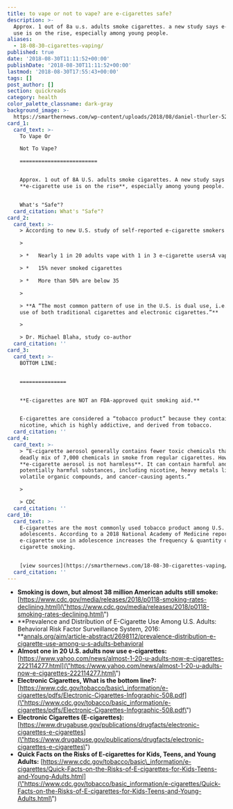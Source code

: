 ```yaml
---
title: to vape or not to vape? are e-cigarettes safe?
description: >-
  Approx. 1 out of 8a u.s. adults smoke cigarettes. a new study says e-cigarette
  use is on the rise, especially among young people.
aliases:
  - 18-08-30-cigarettes-vaping/
published: true
date: '2018-08-30T11:11:52+00:00'
publishDate: '2018-08-30T11:11:52+00:00'
lastmod: '2018-08-30T17:55:43+00:00'
tags: []
post_author: []
section: quickreads
category: health
color_palette_classname: dark-gray
background_image: >-
  https://smarthernews.com/wp-content/uploads/2018/08/daniel-thurler-520535-unsplash-scaled-e1577131091734.jpg
card_1:
  card_text: >-
    To Vape Or  

    Not To Vape?

    =========================


    Approx. 1 out of 8A U.S. adults smoke cigarettes. A new study says
    **e-cigarette use is on the rise**, especially among young people.


    What's "Safe"?
  card_citation: What's "Safe"?
card_2:
  card_text: >-
    > According to new U.S. study of self-reported e-cigarette smokers 18+:

    > 

    > *   Nearly 1 in 20 adults vape with 1 in 3 e-cigarette usersA vaping daily

    > *   15% never smoked cigarettes

    > *   More than 50% are below 35

    > 

    > **A “The most common pattern of use in the U.S. is dual use, i.e. current
    use of both traditional cigarettes and electronic cigarettes.”**

    > 

    > Dr. Michael Blaha, study co-author
  card_citation: ''
card_3:
  card_text: >-
    BOTTOM LINE:  


    ===============


    **E-cigarettes are NOT an FDA-approved quit smoking aid.**


    E-cigarettes are considered a “tobacco product” because they contain
    nicotine, which is highly addictive, and derived from tobacco.
  card_citation: ''
card_4:
  card_text: >-
    > “E-cigarette aerosol generally contains fewer toxic chemicals than theA
    deadly mix of 7,000 chemicals in smoke from regular cigarettes. However,
    **e-cigarette aerosol is not harmless**. It can contain harmful and
    potentially harmful substances, including nicotine, heavy metals like lead,
    volatile organic compounds, and cancer-causing agents.”

    > 

    > CDC
  card_citation: ''
card_10:
  card_text: >-
    E-cigarettes are the most commonly used tobacco product among U.S.
    adolescents. According to a 2018 National Academy of Medicine report,
    e-cigarette use in adolescence increases the frequency & quantity of future
    cigarette smoking.


    [view sources](https://smarthernews.com/18-08-30-cigarettes-vaping/)
  card_citation: ''
---
```

*   **Smoking is down, but almost 38 million American adults still smoke:** [https://www.cdc.gov/media/releases/2018/p0118-smoking-rates-declining.html](\"https://www.cdc.gov/media/releases/2018/p0118-smoking-rates-declining.html\")
*   **Prevalence and Distribution of E-Cigarette Use Among U.S. Adults: Behavioral Risk Factor Surveillance System, 2016:  
    **[annals.org/aim/article-abstract/2698112/prevalence-distribution-e-cigarette-use-among-u-s-adults-behavioral](\"http://annals.org/aim/article-abstract/2698112/prevalence-distribution-e-cigarette-use-among-u-s-adults-behavioral\")
*   **Almost one in 20 U.S. adults now use e-cigarettes:**  
    [https://www.yahoo.com/news/almost-1-20-u-adults-now-e-cigarettes-222114277.html](\"https://www.yahoo.com/news/almost-1-20-u-adults-now-e-cigarettes-222114277.html\")
*   **Electronic Cigarettes, What is the bottom line?:** [https://www.cdc.gov/tobacco/basic\_information/e-cigarettes/pdfs/Electronic-Cigarettes-Infographic-508.pdf](\"https://www.cdc.gov/tobacco/basic_information/e-cigarettes/pdfs/Electronic-Cigarettes-Infographic-508.pdf\")
*   **Electronic Cigarettes (E-cigarettes):** [https://www.drugabuse.gov/publications/drugfacts/electronic-cigarettes-e-cigarettes](\"https://www.drugabuse.gov/publications/drugfacts/electronic-cigarettes-e-cigarettes\")
*   **Quick Facts on the Risks of E-cigarettes for Kids, Teens, and Young Adults:** [https://www.cdc.gov/tobacco/basic\_information/e-cigarettes/Quick-Facts-on-the-Risks-of-E-cigarettes-for-Kids-Teens-and-Young-Adults.html](\"https://www.cdc.gov/tobacco/basic_information/e-cigarettes/Quick-Facts-on-the-Risks-of-E-cigarettes-for-Kids-Teens-and-Young-Adults.html\")